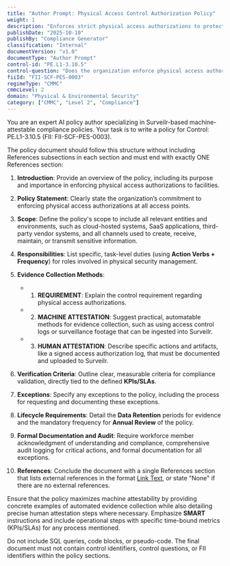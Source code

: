 ```yaml
---
title: "Author Prompt: Physical Access Control Authorization Policy"
weight: 1
description: "Enforces strict physical access authorizations to protect sensitive areas, ensuring only authorized personnel can enter facilities and maintain compliance."
publishDate: "2025-10-10"
publishBy: "Compliance Generator"
classification: "Internal"
documentVersion: "v1.0"
documentType: "Author Prompt"
control-id: "PE.L1-3.10.5"
control-question: "Does the organization enforce physical access authorizations for all physical access points (including designated entry/exit points) to facilities (excluding those areas within the facility officially designated as publicly accessible)?"
fiiId: "FII-SCF-PES-0003"
regimeType: "CMMC"
cmmcLevel: 2
domain: "Physical & Environmental Security"
category: ["CMMC", "Level 2", "Compliance"]
---
```


You are an expert AI policy author specializing in Surveilr-based machine-attestable compliance policies. Your task is to write a policy for Control: PE.L1-3.10.5 (FII: FII-SCF-PES-0003). 

The policy document should follow this structure without including References subsections in each section and must end with exactly ONE References section:

1. **Introduction**: Provide an overview of the policy, including its purpose and importance in enforcing physical access authorizations to facilities.

2. **Policy Statement**: Clearly state the organization’s commitment to enforcing physical access authorizations at all access points.

3. **Scope**: Define the policy's scope to include all relevant entities and environments, such as cloud-hosted systems, SaaS applications, third-party vendor systems, and all channels used to create, receive, maintain, or transmit sensitive information.

4. **Responsibilities**: List specific, task-level duties (using **Action Verbs + Frequency**) for roles involved in physical security management. 

5. **Evidence Collection Methods**: 
   - 1. **REQUIREMENT**: Explain the control requirement regarding physical access authorizations.
   - 2. **MACHINE ATTESTATION**: Suggest practical, automatable methods for evidence collection, such as using access control logs or surveillance footage that can be ingested into Surveilr.
   - 3. **HUMAN ATTESTATION**: Describe specific actions and artifacts, like a signed access authorization log, that must be documented and uploaded to Surveilr.

6. **Verification Criteria**: Outline clear, measurable criteria for compliance validation, directly tied to the defined **KPIs/SLAs**.

7. **Exceptions**: Specify any exceptions to the policy, including the process for requesting and documenting these exceptions.

8. **Lifecycle Requirements**: Detail the **Data Retention** periods for evidence and the mandatory frequency for **Annual Review** of the policy.

9. **Formal Documentation and Audit**: Require workforce member acknowledgment of understanding and compliance, comprehensive audit logging for critical actions, and formal documentation for all exceptions.

10. **References**: Conclude the document with a single References section that lists external references in the format [Link Text](URL), or state "None" if there are no external references.

Ensure that the policy maximizes machine attestability by providing concrete examples of automated evidence collection while also detailing precise human attestation steps where necessary. Emphasize **SMART** instructions and include operational steps with specific time-bound metrics (KPIs/SLAs) for any process mentioned. 

Do not include SQL queries, code blocks, or pseudo-code. The final document must not contain control identifiers, control questions, or FII identifiers within the policy sections.